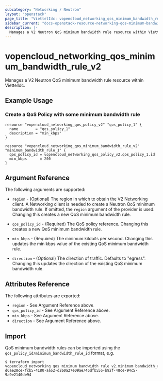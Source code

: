 ```yaml
---
subcategory: "Networking / Neutron"
layout: "openstack"
page_title: "ViettelIdc: vopencloud_networking_qos_minimum_bandwidth_rule_v2"
sidebar_current: "docs-openstack-resource-networking-qos-minimum-bandwidth-rule-v2"
description: |-
  Manages a V2 Neutron QoS minimum bandwidth rule resource within ViettelIdc.
---
```


# vopencloud\_networking\_qos\_minimum\_bandwidth\_rule\_v2

Manages a V2 Neutron QoS minimum bandwidth rule resource within ViettelIdc.

## Example Usage

### Create a QoS Policy with some minimum bandwidth rule

```hcl
resource "vopencloud_networking_qos_policy_v2" "qos_policy_1" {
  name        = "qos_policy_1"
  description = "min_kbps"
}

resource "vopencloud_networking_qos_minimum_bandwidth_rule_v2" "minimum_bandwidth_rule_1" {
  qos_policy_id = vopencloud_networking_qos_policy_v2.qos_policy_1.id
  min_kbps      = 200
}
```

## Argument Reference

The following arguments are supported:

* `region` - (Optional) The region in which to obtain the V2 Networking client.
    A Networking client is needed to create a Neutron QoS minimum bandwidth rule. If omitted, the
    `region` argument of the provider is used. Changing this creates a new QoS minimum bandwidth rule.
    
* `qos_policy_id` - (Required) The QoS policy reference. Changing this creates a new QoS minimum bandwidth rule.
   
* `min_kbps` - (Required) The minimum kilobits per second. Changing this updates the min kbps value of the existing
    QoS minimum bandwidth rule.

* `direction` - (Optional) The direction of traffic. Defaults to "egress". Changing this updates the direction of the
    existing QoS minimum bandwidth rule.
    
## Attributes Reference

The following attributes are exported:

* `region` - See Argument Reference above.
* `qos_policy_id` - See Argument Reference above.
* `min_kbps` - See Argument Reference above.
* `direction` - See Argument Reference above.

## Import

QoS minimum bandwidth rules can be imported using the `qos_policy_id/minimum_bandwidth_rule_id` format, e.g.

```
$ terraform import vopencloud_networking_qos_minimum_bandwidth_rule_v2.minimum_bandwidth_rule_1 d6ae28ce-fcb5-4180-aa62-d260a27e09ae/46dfb556-b92f-48ce-94c5-9a9e2140de94
```